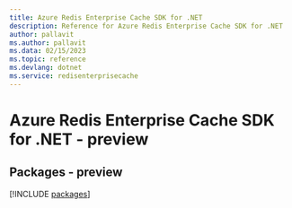 ```yaml
---
title: Azure Redis Enterprise Cache SDK for .NET
description: Reference for Azure Redis Enterprise Cache SDK for .NET
author: pallavit
ms.author: pallavit
ms.data: 02/15/2023
ms.topic: reference
ms.devlang: dotnet
ms.service: redisenterprisecache
---
```

# Azure Redis Enterprise Cache SDK for .NET - preview
## Packages - preview
[!INCLUDE [packages](redis-enterprise-cache-index.md)]